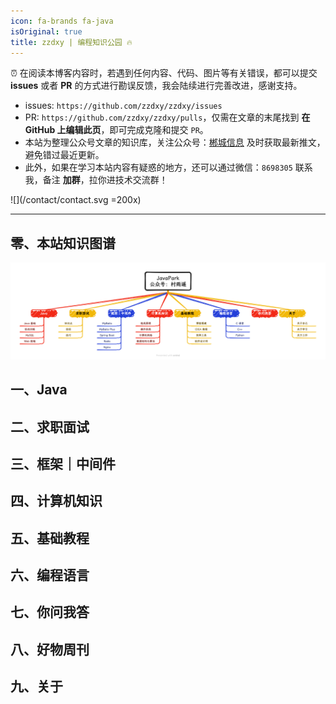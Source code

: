 ```yaml
---
icon: fa-brands fa-java
isOriginal: true
title: zzdxy | 编程知识公园 🔥
---
```


⏰ 在阅读本博客内容时，若遇到任何内容、代码、图片等有关错误，都可以提交 **issues** 或者 **PR** 的方式进行勘误反馈，我会陆续进行完善改进，感谢支持。

- issues: `https://github.com/zzdxy/zzdxy/issues`
- PR: `https://github.com/zzdxy/zzdxy/pulls`，仅需在文章的末尾找到 **在 GitHub 上编辑此页**，即可完成克隆和提交 `PR`。
- 本站为整理公众号文章的知识库，关注公众号：[郴城信息](https://zzdxy.gitee.io/contact/wechatpublic.svg) 及时获取最新推文，避免错过最近更新。
- 此外，如果在学习本站内容有疑惑的地方，还可以通过微信：`8698305` 联系我，备注 **加群**，拉你进技术交流群！

![](/contact/contact.svg =200x)

---

## 零、本站知识图谱

![](.vuepress/public/map.png)

## 一、Java

## 二、求职面试

## 三、框架｜中间件

## 四、计算机知识

## 五、基础教程

## 六、编程语言

## 七、你问我答

## 八、好物周刊

## 九、关于